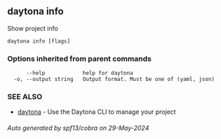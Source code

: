 ## daytona info

Show project info

```
daytona info [flags]
```

### Options inherited from parent commands

```
      --help            help for daytona
  -o, --output string   Output format. Must be one of (yaml, json)
```

### SEE ALSO

* [daytona](daytona.md)	 - Use the Daytona CLI to manage your project

###### Auto generated by spf13/cobra on 29-May-2024
